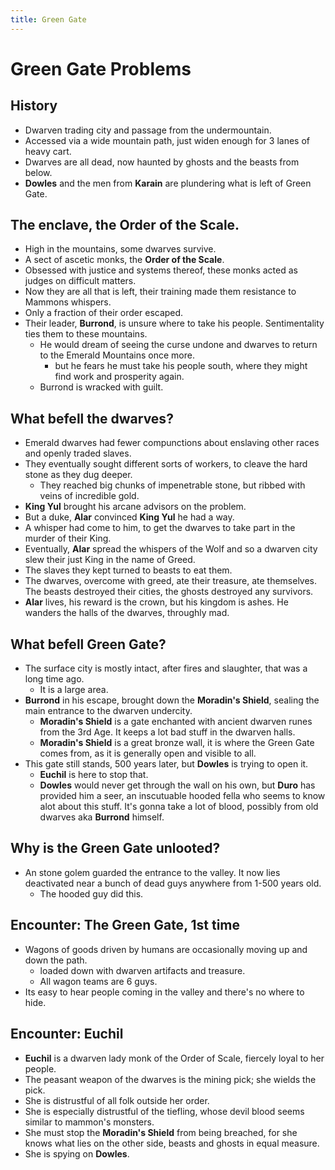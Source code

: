 ```yaml
--- 
title: Green Gate
---
```

# Green Gate Problems 

## History
* Dwarven trading city and passage from the undermountain. 
* Accessed via a wide mountain path, just widen enough for 3 lanes of heavy cart.
* Dwarves are all dead, now haunted by ghosts and the beasts from below. 
* **Dowles** and the men from **Karain** are plundering what is left of Green Gate.

## The enclave, the Order of the Scale.
* High in the mountains, some dwarves survive.
* A sect of ascetic monks, the **Order of the Scale**.
* Obsessed with justice and systems thereof, these monks acted as judges on difficult matters.
* Now they are all that is left, their training made them resistance to Mammons whispers.
* Only a fraction of their order escaped.
* Their leader, **Burrond**, is unsure where to take his people. Sentimentality ties them to these mountains.
  * He would dream of seeing the curse undone and dwarves to return to the Emerald Mountains once more.
    * but he fears he must take his people south, where they might find work and prosperity again.
  * Burrond is wracked with guilt.

## What befell the dwarves?
* Emerald dwarves had fewer compunctions about enslaving other races and openly traded slaves.
* They eventually sought different sorts of workers, to cleave the hard stone as they dug deeper.
  * They reached big chunks of impenetrable stone, but ribbed with veins of incredible gold.
* **King Yul** brought his arcane advisors on the problem.
* But a duke, **Alar** convinced **King Yul** he had a way.
* A whisper had come to him, to get the dwarves to take part in the murder of their King. 
* Eventually, **Alar** spread the whispers of the Wolf and so a dwarven city slew their just King in the name of Greed.
* The slaves they kept turned to beasts to eat them.
* The dwarves, overcome with greed, ate their treasure, ate themselves. The beasts destroyed their cities, the ghosts destroyed any survivors.
* **Alar** lives, his reward is the crown, but his kingdom is ashes. He wanders the halls of the dwarves, throughly mad.

## What befell Green Gate?
* The surface city is mostly intact, after fires and slaughter, that was a long time ago. 
  * It is a large area.
* **Burrond** in his escape, brought down the **Moradin's Shield**, sealing the main entrance to the dwarven undercity.
  * **Moradin's Shield** is a gate enchanted with ancient dwarven runes from the 3rd Age. It keeps a lot bad stuff in the dwarven halls.
  * **Moradin's Shield** is a great bronze wall, it is where the Green Gate comes from, as it is generally open and visible to all. 
* This gate still stands, 500 years later, but **Dowles** is trying to open it.
  * **Euchil** is here to stop that.
  * **Dowles** would never get through the wall on his own, but **Duro** has provided him a seer, an inscutuable hooded fella who seems to know alot about this stuff. It's gonna take a lot of blood, possibly from old dwarves aka **Burrond** himself.

## Why is the Green Gate unlooted?
* An stone golem guarded the entrance to the valley. It now lies deactivated near a bunch of dead guys anywhere from 1-500 years old.
  * The hooded guy did this.

## Encounter: The Green Gate, 1st time
* Wagons of goods driven by humans are occasionally moving up and down the path.
  * loaded down with dwarven artifacts and treasure.
  * All wagon teams are 6 guys.
* Its easy to hear people coming in the valley and there's no where to hide.

## Encounter: Euchil
* **Euchil** is a dwarven lady monk of the Order of Scale, fiercely loyal to her people.
* The peasant weapon of the dwarves is the mining pick; she wields the pick.
* She is distrustful of all folk outside her order.
* She is especially distrustful of the tiefling, whose devil blood seems similar to mammon's monsters.
* She must stop the **Moradin's Shield** from being breached, for she knows what lies on the other side, beasts and ghosts in equal measure.
* She is spying on **Dowles**.